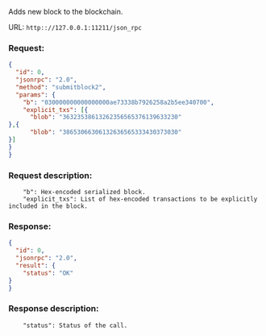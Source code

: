 Adds new block to the blockchain.

URL: ```http:://127.0.0.1:11211/json_rpc```
### Request: 
```json
{
  "id": 0,
  "jsonrpc": "2.0",
  "method": "submitblock2",
  "params": {
    "b": "030000000000000000ae73338b7926258a2b5ee340700",
    "explicit_txs": [{
      "blob": "36323538613262356565376139633230"
},{
      "blob": "38653066306132636565333430373030"
}]
}
}
```
### Request description: 
```
    "b": Hex-encoded serialized block.
    "explicit_txs": List of hex-encoded transactions to be explicitly included in the block.

```
### Response: 
```json
{
  "id": 0,
  "jsonrpc": "2.0",
  "result": {
    "status": "OK"
}
}
```
### Response description: 
```
    "status": Status of the call.

```
